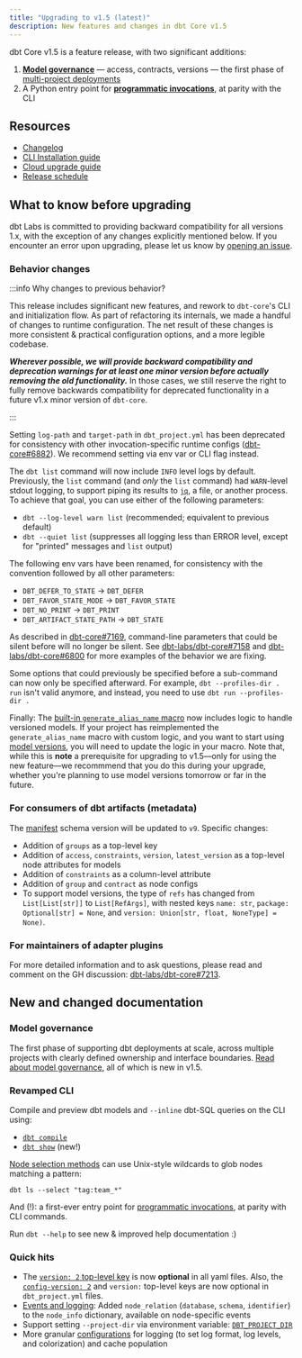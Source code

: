 ```yaml
---
title: "Upgrading to v1.5 (latest)"
description: New features and changes in dbt Core v1.5
---
```


dbt Core v1.5 is a feature release, with two significant additions:
1. [**Model governance**](/docs/collaborate/govern/about-model-governance) — access, contracts, versions — the first phase of [multi-project deployments](https://github.com/dbt-labs/dbt-core/discussions/6725)
2. A Python entry point for [**programmatic invocations**](/reference/programmatic-invocations), at parity with the CLI

## Resources

- [Changelog](https://github.com/dbt-labs/dbt-core/blob/1.5.latest/CHANGELOG.md)
- [CLI Installation guide](/docs/core/installation)
- [Cloud upgrade guide](/docs/dbt-versions/upgrade-core-in-cloud)
- [Release schedule](https://github.com/dbt-labs/dbt-core/issues/6715)

## What to know before upgrading

dbt Labs is committed to providing backward compatibility for all versions 1.x, with the exception of any changes explicitly mentioned below. If you encounter an error upon upgrading, please let us know by [opening an issue](https://github.com/dbt-labs/dbt-core/issues/new).

### Behavior changes

:::info Why changes to previous behavior?

This release includes significant new features, and rework to `dbt-core`'s CLI and initialization flow. As part of refactoring its internals, we made a handful of changes to runtime configuration. The net result of these changes is more consistent & practical configuration options, and a more legible codebase.

**_Wherever possible, we will provide backward compatibility and deprecation warnings for at least one minor version before actually removing the old functionality._** In those cases, we still reserve the right to fully remove backwards compatibility for deprecated functionality in a future v1.x minor version of `dbt-core`.

:::

Setting `log-path` and `target-path` in `dbt_project.yml` has been deprecated for consistency with other invocation-specific runtime configs ([dbt-core#6882](https://github.com/dbt-labs/dbt-core/issues/6882)). We recommend setting via env var or CLI flag instead.

The `dbt list` command will now include `INFO` level logs by default. Previously, the `list` command (and _only_ the `list` command) had `WARN`-level stdout logging, to support piping its results to [`jq`](https://stedolan.github.io/jq/manual/), a file, or another process. To achieve that goal, you can use either of the following parameters:
- `dbt --log-level warn list` (recommended; equivalent to previous default)
- `dbt --quiet list` (suppresses all logging less than ERROR level, except for "printed" messages and `list` output)

The following env vars have been renamed, for consistency with the convention followed by all other parameters:
- `DBT_DEFER_TO_STATE` → `DBT_DEFER`
- `DBT_FAVOR_STATE_MODE` → `DBT_FAVOR_STATE`
- `DBT_NO_PRINT` → `DBT_PRINT`
- `DBT_ARTIFACT_STATE_PATH` → `DBT_STATE`

As described in [dbt-core#7169](https://github.com/dbt-labs/dbt-core/pull/7169), command-line parameters that could be silent before will no longer be silent. See [dbt-labs/dbt-core#7158](https://github.com/dbt-labs/dbt-core/issues/7158) and [dbt-labs/dbt-core#6800](https://github.com/dbt-labs/dbt-core/issues/6800) for more examples of the behavior we are fixing.

Some options that could previously be specified before a sub-command can now only be specified afterward. For example, `dbt --profiles-dir . run` isn't valid anymore, and instead, you need to use `dbt run --profiles-dir .`

Finally: The [built-in `generate_alias_name` macro](https://github.com/dbt-labs/dbt-core/blob/1.5.latest/core/dbt/include/global_project/macros/get_custom_name/get_custom_alias.sql) now includes logic to handle versioned models. If your project has reimplemented the `generate_alias_name` macro with custom logic, and you want to start using [model versions](/docs/collaborate/govern/model-versions), you will need to update the logic in your macro. Note that, while this is **note** a prerequisite for upgrading to v1.5—only for using the new feature—we recommmend that you do this during your upgrade, whether you're planning to use model versions tomorrow or far in the future.

### For consumers of dbt artifacts (metadata)

The [manifest](/reference/artifacts/manifest-json) schema version will be updated to `v9`. Specific changes:
- Addition of `groups` as a top-level key
- Addition of `access`, `constraints`, `version`, `latest_version` as a top-level node attributes for models
- Addition of `constraints` as a column-level attribute
- Addition of `group` and `contract` as node configs
- To support model versions, the type of `refs` has changed from `List[List[str]]` to `List[RefArgs]`, with nested keys `name: str`, `package: Optional[str] = None`, and `version: Union[str, float, NoneType] = None)`.

### For maintainers of adapter plugins

For more detailed information and to ask questions, please read and comment on the GH discussion: [dbt-labs/dbt-core#7213](https://github.com/dbt-labs/dbt-core/discussions/7213).

## New and changed documentation

### Model governance

The first phase of supporting dbt deployments at scale, across multiple projects with clearly defined ownership and interface boundaries. [Read about model governance](/docs/collaborate/govern/about-model-governance), all of which is new in v1.5.

### Revamped CLI

Compile and preview dbt models and `--inline` dbt-SQL queries on the CLI using:
- [`dbt compile`](/reference/commands/compile)
- [`dbt show`](/reference/commands/show) (new!)

[Node selection methods](/reference/node-selection/methods) can use Unix-style wildcards to glob nodes matching a pattern:
```
dbt ls --select "tag:team_*"
```

And (!): a first-ever entry point for [programmatic invocations](/reference/programmatic-invocations), at parity with CLI commands.

Run `dbt --help` to see new & improved help documentation :)

### Quick hits
- The [`version: 2` top-level key](/reference/project-configs/version) is now **optional** in all yaml files. Also, the [`config-version: 2`](/reference/project-configs/config-version) and `version:` top-level keys are now optional in `dbt_project.yml` files.
- [Events and logging](/reference/events-logging): Added `node_relation` (`database`, `schema`, `identifier`) to the `node_info` dictionary, available on node-specific events
- Support setting `--project-dir` via environment variable: [`DBT_PROJECT_DIR`](/reference/dbt_project.yml)
- More granular [configurations](/reference/global-configs) for logging (to set log format, log levels, and colorization) and cache population
